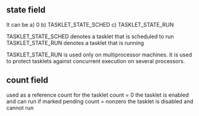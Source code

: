 state field
-------------

It can be 
	a) 0
	b) TASKLET_STATE_SCHED
	c) TASKLET_STATE_RUN

TASKLET_STATE_SCHED denotes a tasklet that is scheduled to run
TASKLET_STATE_RUN denotes a tasklet that is running

TASKLET_STATE_RUN is used only on multiprocessor machines.
It is used to protect tasklets against concurrent execution on several processors.

count field
------------

used as a reference count for the tasklet
count = 0 		the tasklet is enabled and can run if marked pending
count = nonzero		the tasklet is disabled and cannot run

